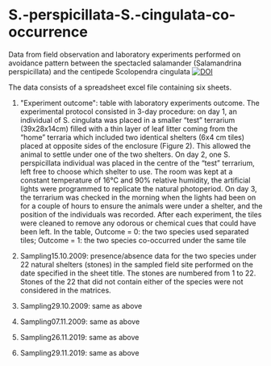 # S.-perspicillata-S.-cingulata-co-occurrence
Data from field observation and laboratory experiments performed on avoidance pattern between the spectacled salamander (Salamandrina perspicillata) and the centipede Scolopendra cingulata 
[![DOI](https://zenodo.org/badge/DOI/10.5281/zenodo.8434426.svg)](https://doi.org/10.5281/zenodo.8434426)

The data consists of a spreadsheet excel file containing six sheets. 
1. "Experiment outcome": table with laboratory experiments outcome. The experimental protocol consisted in 3-day procedure: on day 1, an individual of S. cingulata was placed in a smaller “test” terrarium (39x28x14cm) filled with a thin layer of leaf litter coming from the “home” terraria which included two identical shelters (6x4 cm tiles) placed at opposite sides of the enclosure (Figure 2). This allowed the animal to settle under one of the two shelters. On day 2, one S. perspicillata individual was placed in the centre of the “test” terrarium, left free to choose which shelter to use. The room was kept at a constant temperature of 16°C and 90% relative humidity, the artificial lights were programmed to replicate the natural photoperiod. On day 3, the terrarium was checked in the morning when the lights had been on for a couple of hours to ensure the animals were under a shelter, and the position of the individuals was recorded. After each experiment, the tiles were cleaned to remove any odorous or chemical cues that could have been left. In the table, Outcome = 0: the two species used separated tiles; Outcome = 1: the two species co-occurred under the same tile

2. Sampling15.10.2009: presence/absence data for the two species under 22 natural shelters (stones) in the sampled field site performed on the date specified in the sheet title. The stones are numbered from 1 to 22. Stones of the 22 that did not contain either of the species were not considered in the matrices.
3. Sampling29.10.2009: same as above
4. Sampling07.11.2009: same as above
5. Sampling26.11.2019: same as above
6. Sampling29.11.2019: same as above

